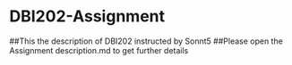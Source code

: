 # DBI202-Assignment


##This the description of DBI202 instructed by Sonnt5
##Please open the Assignment description.md to get further details
